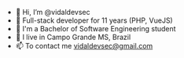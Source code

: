 - 👋 Hi, I’m @vidaldevsec
- 👀 Full-stack developer for 11 years (PHP, VueJS)
- 🌱 I'm a Bachelor of Software Engineering student
- 💞️ I live in Campo Grande MS, Brazil
- 📫 To contact me vidaldevsec@gmail.com

<!---
vidaldevsec/vidaldevsec is a ✨ special ✨ repository because its `README.md` (this file) appears on your GitHub profile.
You can click the Preview link to take a look at your changes.
--->
